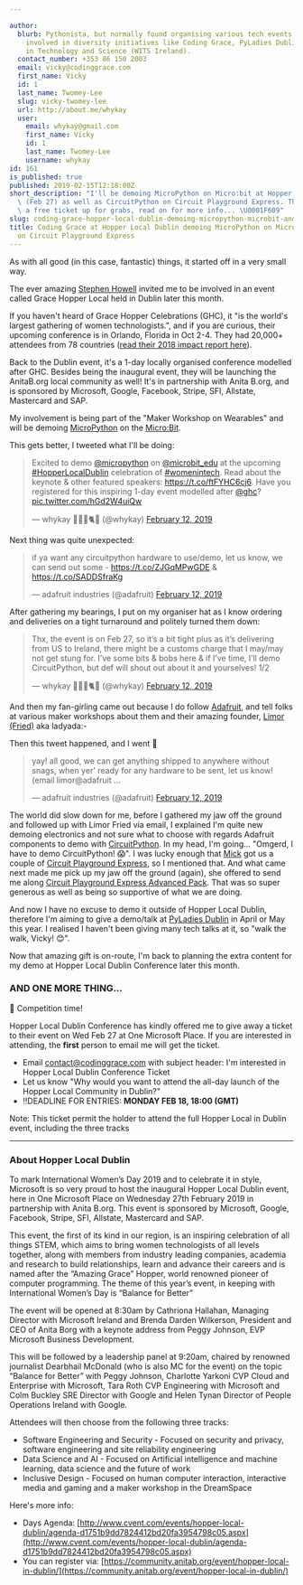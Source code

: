```yaml
---

author:
  blurb: Pythonista, but normally found organising various tech events, and now heavily
    involved in diversity initiatives like Coding Grace, PyLadies Dublin, and Women
    in Technology and Science (WITS Ireland).
  contact_number: +353 86 150 2003
  email: vicky@codinggrace.com
  first_name: Vicky
  id: 1
  last_name: Twomey-Lee
  slug: vicky-twomey-lee
  url: http://about.me/whykay
  user:
    email: whykay@gmail.com
    first_name: Vicky
    id: 1
    last_name: Twomey-Lee
    username: whykay
id: 161
is_published: true
published: 2019-02-15T12:18:00Z
short_description: "I'll be demoing MicroPython on Micro:bit at Hopper Local Dublin\
  \ (Feb 27) as well as CircuitPython on Circuit Playground Express. There's also\
  \ a free ticket up for grabs, read on for more info... \U0001F609"
slug: coding-grace-hopper-local-dublin-demoing-micropython-microbit-and-circuitpython-circuit-playground-express
title: Coding Grace at Hopper Local Dublin demoing MicroPython on Micro:Bit and CircuitPython
  on Circuit Playground Express
---
```


As with all good (in this case, fantastic) things, it started off in a very small way.

The ever amazing [Stephen Howell](https://twitter.com/saorog) invited me to be involved in an event called Grace Hopper Local held in Dublin later this month. 

If you haven't heard of Grace Hopper Celebrations (GHC), it "is the world's largest gathering of women technologists.", and if you are curious, their upcoming conference is in Orlando, Florida in Oct 2-4. They had 20,000+ attendees from 78 countries ([read their 2018 impact report here](https://ghc.anitab.org/wp-content/uploads/sites/2/2019/01/ghc-18-impact-report.pdf)).

Back to the Dublin event, it's a 1-day locally organised conference modelled after GHC. Besides being the inaugural event, they will be launching the AnitaB.org local community as well! It's in partnership with Anita B.org, and is sponsored by Microsoft, Google, Facebook, Stripe, SFI, Allstate, Mastercard and SAP.

My involvement is being part of the "Maker Workshop on Wearables" and will be demoing [MicroPython](https://micropython.org/) on the [Micro:Bit](https://microbit.org/).

This gets better, I tweeted what I'll be doing:

<blockquote class="twitter-tweet" data-lang="en"><p lang="en" dir="ltr">Excited to demo <a href="https://twitter.com/micropython?ref_src=twsrc%5Etfw">@micropython</a> on <a href="https://twitter.com/microbit_edu?ref_src=twsrc%5Etfw">@microbit_edu</a> at the upcoming <a href="https://twitter.com/hashtag/HopperLocalDublin?src=hash&amp;ref_src=twsrc%5Etfw">#HopperLocalDublin</a> celebration of <a href="https://twitter.com/hashtag/womenintech?src=hash&amp;ref_src=twsrc%5Etfw">#womenintech</a>. Read about the keynote &amp; other featured speakers: <a href="https://t.co/ftFYHC6cj6">https://t.co/ftFYHC6cj6</a>. Have you registered for this inspiring 1-day event modelled after <a href="https://twitter.com/ghc?ref_src=twsrc%5Etfw">@ghc</a>? <a href="https://t.co/hGd2W4uiQw">pic.twitter.com/hGd2W4uiQw</a></p>&mdash; whykay 👩🏻‍💻🐈🌈 (@whykay) <a href="https://twitter.com/whykay/status/1095312067832303616?ref_src=twsrc%5Etfw">February 12, 2019</a></blockquote>


Next thing was quite unexpected:

<blockquote class="twitter-tweet" data-conversation="none" data-lang="en"><p lang="en" dir="ltr">if ya want any circuitpython hardware to use/demo, let us know, we can send out some - <a href="https://t.co/ZJGqMPwGDE">https://t.co/ZJGqMPwGDE</a> &amp; <a href="https://t.co/SADDSfraKg">https://t.co/SADDSfraKg</a></p>&mdash; adafruit industries (@adafruit) <a href="https://twitter.com/adafruit/status/1095342727451955201?ref_src=twsrc%5Etfw">February 12, 2019</a></blockquote>

After gathering my bearings, I put on my organiser hat as I know ordering and deliveries on a tight turnaround and politely turned them down:

<blockquote class="twitter-tweet" data-lang="en"><p lang="en" dir="ltr">Thx, the event is on Feb 27, so it’s a bit tight plus as it’s delivering from US to Ireland, there might be a customs charge that I may/may not get stung for. I’ve some bits &amp; bobs here &amp; if I’ve time, I’ll demo CircuitPython, but def will shout out about it and yourselves! 1/2</p>&mdash; whykay 👩🏻‍💻🐈🌈 (@whykay) <a href="https://twitter.com/whykay/status/1095368297929936897?ref_src=twsrc%5Etfw">February 12, 2019</a></blockquote>


And then my fan-girling came out because I do follow [Adafruit](https://www.adafruit.com/), and tell folks at various maker workshops about them and their amazing founder, [Limor (Fried)](https://en.wikipedia.org/wiki/Limor_Fried) aka ladyada:-

Then this tweet happened, and I went 🤯

<blockquote class="twitter-tweet" data-lang="en"><p lang="en" dir="ltr">yay! all good, we can get anything shipped to anywhere without snags, when yer&#39; ready for any hardware to be sent, let us know! (email limor@adafruit ...</p>&mdash; adafruit industries (@adafruit) <a href="https://twitter.com/adafruit/status/1095370923476164608?ref_src=twsrc%5Etfw">February 12, 2019</a></blockquote>

<script async src="https://platform.twitter.com/widgets.js" charset="utf-8"></script>

The world did slow down for me, before I gathered my jaw off the ground and followed up with Limor Fried via email, I explained I'm quite new demoing electronics and not sure what to choose with regards Adafruit components to demo with [CircuitPython](https://www.adafruit.com/circuitpython). In my head, I'm going... "Omgerd, I have to demo CircuitPython! 😱". I was lucky enough that [Mick](https://twitter.com/micktwomey) got us a couple of [Circuit Playground Express](https://www.adafruit.com/product/3333), so I mentioned that. And what came next made me pick up my jaw off the ground (again), she offered to send me along [Circuit Playground Express Advanced Pack](https://www.adafruit.com/product/2769). That was so super generous as well as being so supportive of what we are doing. 

And now I have no excuse to demo it outside of Hopper Local Dublin, therefore I'm aiming to give a demo/talk at [PyLadies Dublin](https://dublin.pyladies.com) in April or May this year. I realised I haven't been giving many tech talks at it, so "walk the walk, Vicky! 😊". 

Now that amazing gift is on-route, I'm back to planning the extra content for my demo at Hopper Local Dublin Conference later this month.

### AND ONE MORE THING... 

🙌 Competition time!

Hopper Local Dublin Conference has kindly offered me to give away a ticket to their event on Wed Feb 27 at One Microsoft Place. If you are interested in attending, the **first** person to email me will get the ticket. 

* Email <a href="mailto:contact@codinggrace.com">contact@codinggrace.com</a> with subject header: I'm interested in Hopper Local Dublin Conference Ticket
* Let us know "Why would you want to attend the all-day launch of the Hopper Local Community in Dublin?"
* ‼️DEADLINE FOR ENTRIES: **MONDAY FEB 18, 18:00 (GMT)**

Note: This ticket permit the holder to attend the full Hopper Local in Dublin event, including the three tracks

<hr>

### About Hopper Local Dublin

To mark International Women’s Day 2019 and to celebrate it in style, Microsoft is so very proud to host the inaugural Hopper Local Dublin event, here in One Microsoft Place on Wednesday 27th February 2019 in partnership with Anita B.org. This event is sponsored by Microsoft, Google, Facebook, Stripe, SFI, Allstate, Mastercard and SAP.

This event, the first of its kind in our region, is an inspiring celebration of all things STEM, which aims to bring women technologists of all levels together, along with members from industry leading companies, academia and research to build relationships, learn and advance their careers and is named after the “Amazing Grace” Hopper, world renowned pioneer of computer programming. The theme of this year’s event, in keeping with International Women’s Day is “Balance for Better”

The event will be opened at 8:30am by Cathriona Hallahan, Managing Director with Microsoft Ireland and Brenda Darden Wilkerson, President and CEO of Anita Borg with a keynote address from Peggy Johnson, EVP Microsoft Business Development.

This will be followed by a leadership panel at 9:20am, chaired by renowned journalist Dearbhail McDonald (who is also MC for the event) on the topic “Balance for Better” with Peggy Johnson, Charlotte Yarkoni CVP Cloud and Enterprise with Microsoft, Tara Roth CVP Engineering with Microsoft and Colm Buckley SRE Director with Google and Helen Tynan Director of People Operations Ireland with Google.

Attendees will then choose from the following three tracks:

* Software Engineering and Security - Focused on security and privacy, software engineering and site reliability engineering
* Data Science and AI - Focused on Artificial intelligence and machine learning, data science and the future of work
* Inclusive Design - Focused on human computer interaction, interactive media and gaming and a maker workshop in the DreamSpace

Here's more info:

* Days Agenda: [http://www.cvent.com/events/hopper-local-dublin/agenda-d1751b9dd7824412bd20fa3954798c05.aspx](http://www.cvent.com/events/hopper-local-dublin/agenda-d1751b9dd7824412bd20fa3954798c05.aspx)
* You can register via: [https://community.anitab.org/event/hopper-local-in-dublin/](https://community.anitab.org/event/hopper-local-in-dublin/)
